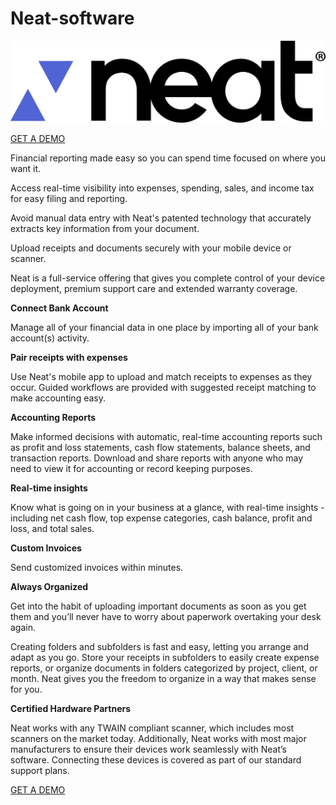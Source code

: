 # Neat-software

<img src="https://github.com/Bussinsoftware/Neat-software/blob/main/neat.jpg"/>

[GET A DEMO](https://bit.ly/3ZhtK0c)

Financial reporting made easy so you can spend time focused on where you want it.

Access real-time visibility into expenses, spending, sales, and income tax for easy filing and reporting.

Avoid manual data entry with Neat's patented technology that accurately extracts key information from your document.

Upload receipts and documents securely with your mobile device or scanner.

Neat  is a full-service offering that gives you complete control of your device deployment, premium support care and extended warranty coverage.

**Connect Bank Account**

Manage all of your financial data in one place by importing all of your bank account(s) activity.

**Pair receipts with expenses**

Use Neat's mobile app to upload and match receipts to expenses as they occur. Guided workflows are provided with suggested receipt matching to make accounting easy.

**Accounting Reports**

Make informed decisions with automatic, real-time accounting reports such as profit and loss statements, cash flow statements, balance sheets, and transaction reports.
Download and share reports with anyone who may need to view it for accounting or record keeping purposes.

**Real-time insights**

Know what is going on in your business at a glance, with real-time insights - including net cash flow, top expense categories, cash balance, profit and loss, and total sales.

**Custom Invoices**

Send customized invoices within minutes.

**Always Organized**

Get into the habit of uploading important documents as soon as you get them and you’ll never have to worry about paperwork overtaking your desk again.

Creating folders and subfolders is fast and easy, letting you arrange and adapt as you go. Store your receipts in subfolders to easily create expense reports, or organize documents in folders categorized by project, client, or month. Neat gives you the freedom to organize in a way that makes sense for you.

**Certified Hardware Partners**

Neat works with any TWAIN compliant scanner, which includes most scanners on the market today. Additionally, Neat works with most major manufacturers to ensure their devices work seamlessly with Neat’s software. Connecting these devices is covered as part of our standard support plans.

[GET A DEMO](https://bit.ly/3ZhtK0c)
